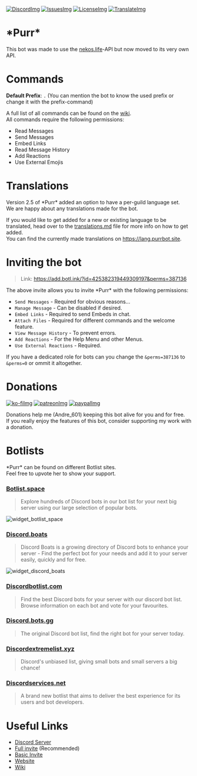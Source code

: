 <!-- Badges -->
[DiscordImg]: https://img.shields.io/discord/423771795523371019?color=%237289DA&label=Chat&logo=Discord&logoColor=white&style=plastic
[IssuesImg]: https://img.shields.io/github/issues/Andre601/PurrBot?label=Issues&logo=GitHub&style=plastic
[LicenseImg]: https://img.shields.io/github/license/Andre601/PurrBot.svg?label=License&logo=GitHub&style=plastic
[TranslateImg]: https://img.shields.io/badge/Translations-on%20Crowdin-blue?style=plastic&logo=Crowdin

[ko-fiImg]: https://img.shields.io/badge/Buy%20me%20a-Coffee-blue?logo=ko-fi&logoColor=white
[patreonImg]: https://img.shields.io/badge/Support%20me%20on-Patreon-blue?logo=patreon&logoColor=white
[paypalImg]: https://img.shields.io/badge/Donate%20with-PayPal-blue?logo=paypal&logoColor=white

<!-- Discord OAuth -->
[Full invite]: https://discord.com/oauth2/authorize?scope=bot&client_id=425382319449309197&permissions=387136
[Basic invite]: https://discord.com/oauth2/authorize?scope=bot&client_id=425382319449309197&permissions=346176

<!-- Website links -->
[Website]: https://purrbot.site
[Discord]: https://purrbot.site/discord
[Wiki]: https://docs.purrbot.site/bot
[translations]: https://lang.purrbot.site
[commands]: https://docs.purrbot.site/bot/commands

<!-- GitHub links -->
[Issues]: https://github.com/purrbot-site/PurrBot/issues
[License]: https://github.com/purrbot-site/PurrBot/blob/master/LICENSE
[translations.md]: https://github.com/purrbot-site/PurrBot/blob/master/translations.md

<!-- Other links -->
[nekos.life]: https://nekos.life

[ko-fi]: https://ko-fi.com/andre_601
[patreon]: https://patreon.com/andre_601
[paypal]: https://purrbot.site/donate

<!-- Widgets -->
[widget_botlist_space]: https://api.botlist.space/widget/425382319449309197/6  
[widget_discord_boats]: https://discord.boats/api/widget/425382319449309197

<!-- Botlists -->
[botlist_space]: https://botlist.space/bot/425382319449309197  
[discord_boats]: https://discord.boats/bot/purr  
[discordbotlist_com]: https://discordbotlist.com/bots/purr
[discord_bots_gg]: https://discord.bots.gg/bots/425382319449309197  
[discordextremelist_xyz]: https://discordextremelist.xyz/bots/purr
[discordservices.net]: https://dbot.page/purr

[![DiscordImg]][Discord] [![IssuesImg]][Issues] [![LicenseImg]][License] [![TranslateImg]][translations]

# \*Purr*
This bot was made to use the [nekos.life]-API but now moved to its very own API.

# Commands
**Default Prefix**: `.` (You can mention the bot to know the used prefix or change it with the prefix-command)

A full list of all commands can be found on the [wiki][commands].  
All commands require the following permissions:  
- Read Messages
- Send Messages
- Embed Links
- Read Message History
- Add Reactions
- Use External Emojis

# Translations
Version 2.5 of \*Purr* added an option to have a per-guild language set.  
We are happy about any translations made for the bot.

If you would like to get added for a new or existing language to be translated, head over to the [translations.md] file for more info on how to get added.  
You can find the currently made translations on https://lang.purrbot.site.

# Inviting the bot
> Link: https://add.botl.ink/?id=425382319449309197&perms=387136

The above invite allows you to invite \*Purr* with the following permissions:

- `Send Messages` - Required for obvious reasons...
- `Manage Message` - Can be disabled if desired.
- `Embed Links` - Required to send Embeds in chat.
- `Attach Files` - Required for different commands and the welcome feature.
- `View Message History` - To prevent errors.
- `Add Reactions` - For the Help Menu and other Menus.
- `Use External Reactions` - Required.

If you have a dedicated role for bots can you change the `&perms=387136` to `&perms=0` or ommit it altogether.

# Donations
[![ko-fiImg]][ko-fi] [![patreonImg]][patreon] [![paypalImg]][paypal]

Donations help me (Andre_601) keeping this bot alive for you and for free.  
If you really enjoy the features of this bot, consider supporting my work with a donation.

# Botlists
\*Purr* can be found on different Botlist sites.  
Feel free to upvote her to show your support.

### [Botlist.space][botlist_space]
> Explore hundreds of Discord bots in our bot list for your next big server using our large selection of popular bots.

![widget_botlist_space]

### [Discord.boats][discord_boats]
> Discord Boats is a growing directory of Discord bots to enhance your server - Find the perfect bot for your needs and add it to your server easily, quickly and for free.

![widget_discord_boats]

### [Discordbotlist.com][discordbotlist_com]
> Find the best Discord bots for your server with our discord bot list.
> Browse information on each bot and vote for your favourites.

### [Discord.bots.gg][discord_bots_gg]
> The original Discord bot list, find the right bot for your server today.

### [Discordextremelist.xyz][discordextremelist_xyz]
> Discord's unbiased list, giving small bots and small servers a big chance!

### [Discordservices.net]
> A brand new botlist that aims to deliver the best experience for its users and bot developers.

# Useful Links
- [Discord Server][Discord]
- [Full invite] (Recommended)
- [Basic Invite]
- [Website]
- [Wiki]
